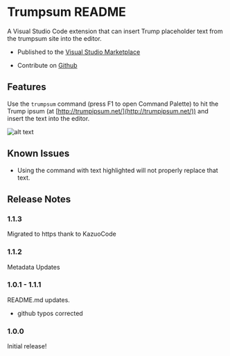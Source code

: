 # Trumpsum README

A Visual Studio Code extension that can insert Trump placeholder text from the trumpsum site into the editor.

* Published to the [Visual Studio Marketplace](https://marketplace.visualstudio.com/items?itemName=jerky676.trumpsum)

* Contribute on [Github](https://github.com/jlu676/vscode-trumpsum)

## Features

Use the `trumpsum` command (press F1 to open Command Palette) to hit the Trump ipsum  (at [http://trumpipsum.net/](http://trumpipsum.net/)) and insert the text into the editor.

![alt text](https://github.com/jlu676/vscode-trumpsum/raw/master/Animation.gif "Functionality Preview")

## Known Issues

* Using the command with text highlighted will not properly replace that text.

## Release Notes

### 1.1.3
Migrated to https thank to KazuoCode

### 1.1.2
Metadata Updates

### 1.0.1 - 1.1.1
README.md updates. 
* github typos corrected

### 1.0.0
Initial release!
